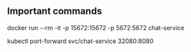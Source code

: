 ## Important commands
docker run --rm -it -p 15672:15672 -p 5672:5672 chat-service

kubectl port-forward svc/chat-service 32080:8080